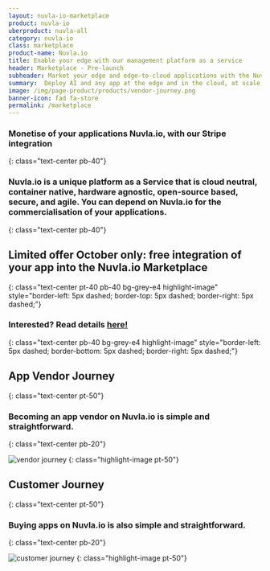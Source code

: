 ```yaml
---
layout: nuvla-io-marketplace
product: nuvla-io
uberproduct: nuvla-all
category: nuvla-io
class: marketplace
product-name: Nuvla.io
title: Enable your edge with our management platform as a service
header: Marketplace - Pre-launch
subheader: Market your edge and edge-to-cloud applications with the Nuvla.io Marketplace
summary:  Deploy AI and any app at the edge and in the cloud, at scale.
image: /img/page-product/products/vendor-journey.png
banner-icon: fad fa-store
permalink: /marketplace
---
```


### Monetise of your applications Nuvla.io, with our Stripe integration
{: class="text-center pb-40"}


### Nuvla.io is a unique platform as a Service that is **cloud neutral**, **container native**, **hardware agnostic**, **open-source** based, **secure**, and **agile**. You can depend on Nuvla.io for the **commercialisation of your applications**.
{: class="text-center pb-40"}


## Limited offer October only: free integration of your app into the Nuvla.io Marketplace 
{: class="text-center pt-40 pb-40 bg-grey-e4 highlight-image" style="border-left: 5px dashed; border-top: 5px dashed; border-right: 5px dashed;"}
### Interested? Read details [here!](#integration)
{: class="text-center pb-40 bg-grey-e4 highlight-image" style="border-left: 5px dashed; border-bottom: 5px dashed; border-right: 5px dashed;"}

## App Vendor Journey
{: class="text-center pt-50"}

### Becoming an app vendor on Nuvla.io is simple and straightforward.
{: class="text-center pb-20"}

![vendor journey](/img/page-product/products/vendor-journey.png)
{: class="highlight-image pt-50"}

## Customer Journey
{: class="text-center pt-50"}

### Buying apps on Nuvla.io is also simple and straightforward.
{: class="text-center pb-20"}

![customer journey](/img/page-product/products/customer-journey.png)
{: class="highlight-image pt-50"}

